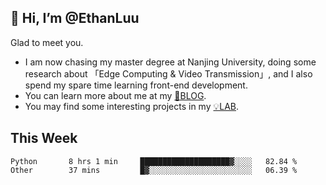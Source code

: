 ## 👋 Hi, I’m @EthanLuu

Glad to meet you.

- I am now chasing my master degree at Nanjing University, doing some research about 「Edge Computing & Video Transmission」, and I also spend my spare time learning front-end development.
- You can learn more about me at my [📝BLOG](https://blog.ethanloo.cn).
- You may find some interesting projects in my [💡LAB](https://lab.ethanloo.cn).

## This Week
<!--START_SECTION:waka-->

```text
Python       8 hrs 1 min     ████████████████████▓░░░░   82.84 %
Other        37 mins         █▓░░░░░░░░░░░░░░░░░░░░░░░   06.39 %
```

<!--END_SECTION:waka-->
